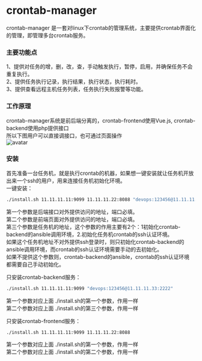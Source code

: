 # crontab-manager
crontab-manager 是一套对linux下crontab的管理系统，主要提供crontab界面化的管理，即管理多台crontab服务。<br />
### 主要功能点
1、提供对任务的增，删，改，查，手动触发执行，暂停，启用，并确保任务不会重复执行。<br />
2、提供任务执行记录，执行结果，执行状态，执行耗时。<br />
3、提供查看远程主机任务列表，任务执行失败报警等功能。<br />
### 工作原理
crontab-manager系统是前后端分离的，crontab-frontend使用Vue.js, crontab-backend使用php提供接口<br />
所以下图用户可以直接调接口，也可通过页面操作<br />
![avatar](https://github.com/kaiyuan-finance/crontab-manager/blob/master/Arch.png)

### 安装
首先准备一台任务机，就是执行crontab的机器，如果想一键安装就让任务机开放出来一个ssh的用户，用来连接任务机初始化环境。<br />
一键安装：<br>
```bash
./install.sh 11.11.11.11:9099 11.11.11.22:8088 "devops:123456@11.11.11.33:2222"
```
第一个参数是后端接口对外提供访问的地址，端口必填。<br />
第二个参数是前端页面对外提供访问的地址，端口必填。<br />
第三个参数是任务机的地址，这个参数的作用主要有2个：1初始化crontab-backend的ansible调用环境，2.初始化任务机crontab的ssh认证环境。<br />
如果这个任务机地址不对外提供ssh登录时，则只初始化crontab-backend的ansible调用环境，而crontab的ssh认证环境需要手动的去初始化。<br />
如果不提供这个参数则，crontab-backend的ansible，crontab的ssh认证环境 都需要自己手动初始化。<br />

只安装crontab-backend服务：<br />
```bash
./install.sh 11.11.11.11:9099 "devops:123456@11.11.11.33:2222"
```
第一个参数对应上面 ./install.sh的第一个参数，作用一样<br />
第二个参数对应上面 ./install.sh的第三个参数，作用一样<br />

只安装crontab-frontend服务：<br />
```bash
./install.sh 11.11.11.11:9099 11.11.11.22:8088
```
第一个参数对应上面 ./install.sh的第一个参数，作用一样<br />
第二个参数对应上面 ./install.sh的第二个参数，作用一样<br />
